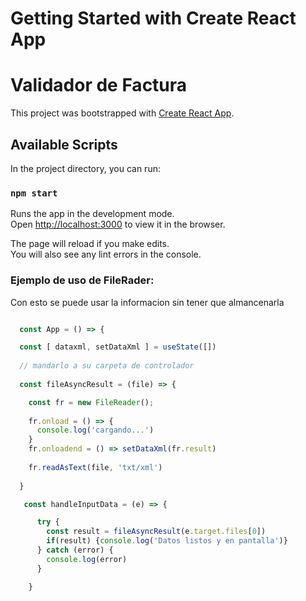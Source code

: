 # Getting Started with Create React App
# Validador de Factura

This project was bootstrapped with [Create React App](https://github.com/facebook/create-react-app).

## Available Scripts

In the project directory, you can run:

### `npm start`

Runs the app in the development mode.\
Open [http://localhost:3000](http://localhost:3000) to view it in the browser.

The page will reload if you make edits.\
You will also see any lint errors in the console.

### Ejemplo de uso de FileRader:
Con esto se puede usar la informacion sin tener que almancenarla

````javascript

  const App = () => {

  const [ dataxml, setDataXml ] = useState([])
  
  // mandarlo a su carpeta de controlador 
  
  const fileAsyncResult = (file) => {

    const fr = new FileReader();
        
    fr.onload = () => {
      console.log('cargando...')
    }
    fr.onloadend = () => setDataXml(fr.result)
    
    fr.readAsText(file, 'txt/xml')
    
  }

   const handleInputData = (e) => {

      try {
        const result = fileAsyncResult(e.target.files[0])
        if(result) {console.log('Datos listos y en pantalla')}
      } catch (error) {
        console.log(error)
      }

    }
    
````
